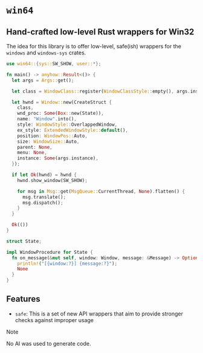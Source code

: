 # `win64`

## Hand-crafted low-level Rust wrappers for Win32

The idea for this library is to offer low-level, safe(ish) wrappers for the `windows` and `windows-sys` crates.

```rs
use win64::{sys::SW_SHOW, user::*};

fn main() -> anyhow::Result<()> {
  let args = Args::get();

  let class = WindowClass::register(WindowClassStyle::empty(), args.instance, "Window Class");

  let hwnd = Window::new(CreateStruct {
    class,
    wnd_proc: Some(Box::new(State)),
    name: "Window".into(),
    style: WindowStyle::OverlappedWindow,
    ex_style: ExtendedWindowStyle::default(),
    position: WindowPos::Auto,
    size: WindowSize::Auto,
    parent: None,
    menu: None,
    instance: Some(args.instance),
  });

  if let Ok(hwnd) = hwnd {
    hwnd.show_window(SW_SHOW);

    for msg in Msg::get(MsgQueue::CurrentThread, None).flatten() {
      msg.translate();
      msg.dispatch();
    }
  }

  Ok(())
}

struct State;

impl WindowProcedure for State {
  fn on_message(&mut self, window: Window, message: &Message) -> Option<LResult> {
    println!("[{window:?}] {message:?}");
    None
  }
}

```

## Features

* `safe`: This is a set of new API wrappers that aim to provide stronger checks against improper usage

> [!NOTE]
> No AI was used to generate code.
